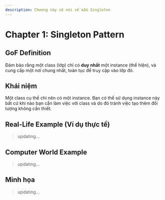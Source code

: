 ```yaml
---
description: Chương này sẽ nói về mẫu Singleton
---
```


# Chapter 1: Singleton Pattern

## GoF Definition

Đảm bảo rằng một class (lớp) chỉ có **duy nhất** một instance (thể hiện), và cung cấp một nơi chung nhất, toàn tục để truy cập vào lớp đó.

## Khái niệm

Một class cụ thể chỉ nên có một instance. Bạn có thể sử dụng instance này bất cứ khi nào bạn cần làm việc với class và do đó tránh việc tạo thêm đối tượng không cần thiết.


## Real-Life Example (Ví dụ thực tế)
> updating...

## Computer World Example
> updating...

## Minh họa
> updating...
